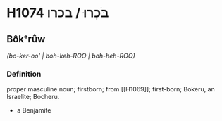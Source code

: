 # H1074 בֹּכְרוּ / בכרו

## Bôkᵉrûw

_(bo-ker-oo' | boh-keh-ROO | boh-heh-ROO)_

### Definition

proper masculine noun; firstborn; from [[H1069]]; first-born; Bokeru, an Israelite; Bocheru.

- a Benjamite
